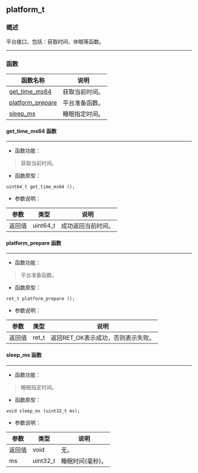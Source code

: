 ## platform\_t
### 概述
平台接口，包括：获取时间、休眠等函数。

----------------------------------
### 函数
<p id="platform_t_methods">

| 函数名称 | 说明 | 
| -------- | ------------ | 
| <a href="#platform_t_get_time_ms64">get\_time\_ms64</a> | 获取当前时间。 |
| <a href="#platform_t_platform_prepare">platform\_prepare</a> | 平台准备函数。 |
| <a href="#platform_t_sleep_ms">sleep\_ms</a> | 睡眠指定时间。 |
#### get\_time\_ms64 函数
-----------------------

* 函数功能：

> <p id="platform_t_get_time_ms64">获取当前时间。


* 函数原型：

```
uint64_t get_time_ms64 ();
```

* 参数说明：

| 参数 | 类型 | 说明 |
| -------- | ----- | --------- |
| 返回值 | uint64\_t | 成功返回当前时间。 |
#### platform\_prepare 函数
-----------------------

* 函数功能：

> <p id="platform_t_platform_prepare">平台准备函数。


* 函数原型：

```
ret_t platform_prepare ();
```

* 参数说明：

| 参数 | 类型 | 说明 |
| -------- | ----- | --------- |
| 返回值 | ret\_t | 返回RET\_OK表示成功，否则表示失败。 |
#### sleep\_ms 函数
-----------------------

* 函数功能：

> <p id="platform_t_sleep_ms">睡眠指定时间。


* 函数原型：

```
void sleep_ms (uint32_t ms);
```

* 参数说明：

| 参数 | 类型 | 说明 |
| -------- | ----- | --------- |
| 返回值 | void | 无。 |
| ms | uint32\_t | 睡眠时间(毫秒)。 |
